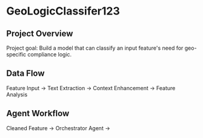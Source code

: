 
# GeoLogicClassifer123

## Project Overview
Project goal: Build a model that can classify an input feature's need for geo-specific compliance logic.


## Data Flow

Feature Input → Text Extraction → Context Enhancement → Feature Analysis

## Agent Workflow

Cleaned Feature → Orchestrator Agent → 